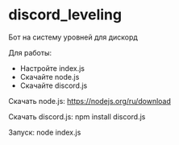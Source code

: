 # discord_leveling
Бот на систему уровней для дискорд

Для работы:
- Настройте index.js
- Скачайте node.js
- Скачайте discord.js

Скачать node.js: https://nodejs.org/ru/download

Скачать discord.js: npm install discord.js

Запуск: node index.js
